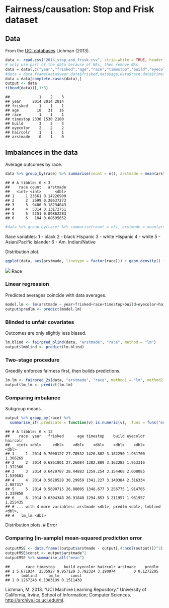 Fairness/causation: Stop and Frisk dataset
================

Data
----

From the [UCI databases](https://archive.ics.uci.edu/ml/machine-learning-databases/adult/adult.names) Lichman (2013).

``` r
data <- read.csv("2014_stop_and_frisk.csv", strip.white = TRUE, header = TRUE)
# only use part of the data because of NAs, then remove NAs
data = data[,c("year","frisked","age","race","timestop","build","eyecolor","haircolr","arstmade")]
#data = data.frame(data$year,data$frisked,data$age,data$race,data$timestop,data$build,data$eyecolor,data$haircolr)
data = data[complete.cases(data),]
output <- data
t(head(data))[,1:3]
```

    ##             1    2    3
    ## year     2014 2014 2014
    ## frisked     1    1    1
    ## age        18   31   16
    ## race        1    1    1
    ## timestop 2330 1530 2100
    ## build       3    3    4
    ## eyecolor    2    2    2
    ## haircolr    1    1    1
    ## arstmade    0    1    0

Imbalances in the data
----------------------

Average outcomes by race.

``` r
data %>% group_by(race) %>% summarise(count = n(), arstmade = mean(arstmade))
```

    ## # A tibble: 6 × 3
    ##    race count   arstmade
    ##   <int> <int>      <dbl>
    ## 1     1 23561 0.14226900
    ## 2     2  2699 0.20637273
    ## 3     3  9400 0.18234043
    ## 4     4  5314 0.13172751
    ## 5     5  2251 0.09862283
    ## 6     6   184 0.08695652

``` r
#data %>% group_by(race) %>% summarise(count = n(), arstmade = mean(arstmade))
```

Race variables: 1 - black 2 - black Hispanic 3 - white Hispanic 4 - white 5 - Asian/Pacific Islander 6 - Am. Indian/Native

Distribution plot.

``` r
ggplot(data, aes(arstmade, linetype = factor(race))) + geom_density() + theme_bw()
```

![](sf_files/figure-markdown_github/unnamed-chunk-3-1.png) Race

### Linear regression

Predicted averages coincide with data averages.

``` r
model.lm <- lm(arstmade ~ year+frisked+race+timestop+build+eyecolor+haircolr, data)
output$predlm <- predict(model.lm)
```

### Blinded to unfair covariates

Outcomes are only slightly less biased.

``` r
lm.blind <- fairpred_blind(data, "arstmade", "race", method = "lm")
output$lmblind <- predict(lm.blind)
```

### Two-stage procedure

Greedily enforces fairness first, then builds predictions.

``` r
lm.lm <- fairpred_2s(data, "arstmade", "race", method1 = "lm", method2 = "lm")
output$lm_lm <- predict(lm.lm)
```

### Comparing imbalance

Subgroup means.

``` r
output %>% group_by(race) %>%
  summarise_if(.predicate = function(v) is.numeric(v), .funs = funs("mean"))
```

    ## # A tibble: 6 × 12
    ##    race  year   frisked      age timestop    build eyecolor haircolr
    ##   <int> <dbl>     <dbl>    <dbl>    <dbl>    <dbl>    <dbl>    <dbl>
    ## 1     1  2014 0.7000127 27.70532 1420.882 3.182250 1.951700 1.306269
    ## 2     2  2014 0.6861801 27.26084 1382.889 3.162282 1.953316 1.372360
    ## 3     3  2014 0.6429787 28.44883 1359.254 3.154468 2.008085 1.539681
    ## 4     4  2014 0.5628528 30.29959 1341.227 3.140384 2.316334 2.087317
    ## 5     5  2014 0.5890715 26.88005 1348.677 3.256775 1.914705 1.319858
    ## 6     6  2014 0.6304348 26.91848 1294.853 3.211957 1.961957 1.255435
    ## # ... with 4 more variables: arstmade <dbl>, predlm <dbl>, lmblind <dbl>,
    ## #   lm_lm <dbl>

Distribution plots. \# Error

### Comparing (in-sample) mean-squared prediction error

``` r
outputMSE <- data.frame((output$arstmade - output[,4:ncol(output)])^2)
outputMSE$const <- output$arstmade^2
outputMSE %>% summarise_all("mean")
```

    ##       race timestop    build eyecolor haircolr arstmade    predlm
    ## 1 5.671934  2535927 9.957129 3.792324 3.190974        0 0.1272205
    ##     lmblind     lm_lm     const
    ## 1 0.1267243 0.1383199 0.1511438

Lichman, M. 2013. “UCI Machine Learning Repository.” University of California, Irvine, School of Information; Computer Sciences. <http://archive.ics.uci.edu/ml>.
